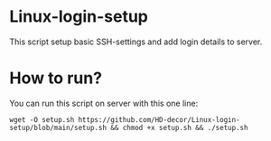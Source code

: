 # Linux-login-setup
This script setup basic SSH-settings and add login details to server. 


# How to run?
You can run this script on server with this one line:

````
wget -O setup.sh https://github.com/HD-decor/Linux-login-setup/blob/main/setup.sh && chmod +x setup.sh && ./setup.sh
````

